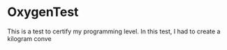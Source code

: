 # OxygenTest  
This is a test to certify my programming level. In this test, I had to create a kilogram conve                                                                                                    
       
